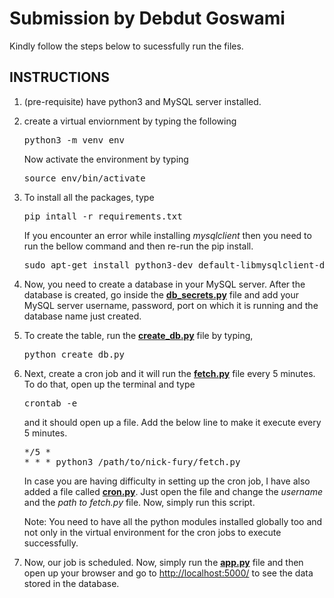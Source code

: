 # Submission by Debdut Goswami

Kindly follow the steps below to sucessfully run the files.

## INSTRUCTIONS

1. (pre-requisite) have python3 and MySQL server installed.

2. create a virtual enviornment by typing the following

    <pre>python3 -m venv env</pre>

    Now activate the environment by typing

    <pre>source env/bin/activate</pre>

3. To install all the packages, type

    <pre>pip intall -r requirements.txt</pre>

    If you encounter an error while installing <em>mysqlclient</em> then you need to run the bellow command and then re-run the pip install.

    <pre>sudo apt-get install python3-dev default-libmysqlclient-dev build-essential</pre>

4. Now, you need to create a database in your MySQL server. After the database is created, go inside the <strong><u>db_secrets.py</u></strong> file and add your MySQL server username, password, port on which it is running and the database name just created.

5. To create the table, run the <strong><u>create_db.py</u></strong> file by typing, <pre>python create_db.py</pre>

6. Next, create a cron job and it will run the <strong><u>fetch.py</u></strong> file every 5 minutes. To  do that, open up the terminal and type <pre>crontab -e</pre> and it should open up a file. Add the below line to make it execute every 5 minutes. <pre>*/5 * * * * python3 /path/to/nick-fury/fetch.py</pre>
    In case you are having difficulty in setting up the cron job, I have also added a file called <strong><u>cron.py</u></strong>. Just open the file and change the <em>username</em> and the <em>path to fetch.py</em> file. Now, simply run this script.

    Note:
     You need to have all the python modules installed globally too and not only in the virtual environment for the cron jobs to execute successfully.


7. Now, our job is scheduled. Now, simply run the <strong><u>app.py</u></strong> file and then open up your browser and go to [http://localhost:5000/](http://localhost:5000/) to see the data stored in the database.
